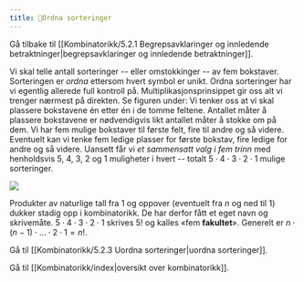 ```yaml
---
title: 📄Ordna sorteringer
---
```



Gå tilbake til [[Kombinatorikk/5.2.1 Begrepsavklaringer og innledende betraktninger|begrepsavklaringer og innledende betraktninger]].

Vi skal telle antall sorteringer -- eller omstokkinger -- av fem
bokstaver. Sorteringen er *ordna* ettersom hvert symbol er unikt. Ordna
sorteringer har vi egentlig allerede full kontroll på.
Multiplikasjonsprinsippet gir oss alt vi trenger nærmest på direkten. Se
figuren under: Vi tenker oss at vi skal plassere bokstavene én etter én
i de tomme feltene. Antallet måter å plassere bokstavene er nødvendigvis
likt antallet måter å stokke om på dem. Vi har fem mulige bokstaver til
første felt, fire til andre og så videre. Eventuelt kan vi tenke fem
ledige plasser for første bokstav, fire ledige for andre og så videre.
Uansett får vi *et sammensatt valg i fem trinn* med henholdsvis $5$,
$4$, $3$, $2$ og $1$ muligheter i hvert -- totalt
$5 \cdot 4 \cdot 3 \cdot 2 \cdot 1$ mulige sorteringer.

![](Files/media/image115.png)

Produkter av naturlige tall fra $1$ og oppover (eventuelt fra $n$ og ned
til $1$) dukker stadig opp i kombinatorikk. De har derfor fått et eget
navn og skrivemåte. $5 \cdot 4 \cdot 3 \cdot 2 \cdot 1$ skrives $5!$ og
kalles «fem **fakultet**». Generelt er
$n \cdot (n - 1) \cdot \ldots \cdot 2 \cdot 1 = n!$.

Gå til [[Kombinatorikk/5.2.3 Uordna sorteringer|uordna sorteringer]].



Gå til [[Kombinatorikk/index|oversikt over kombinatorikk]].